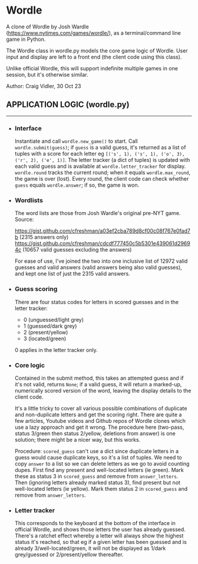 Wordle
==============================================================================

A clone of Wordle by Josh Wardle (https://www.nytimes.com/games/wordle/), as a terminal/command line game in Python.

The Wordle class in wordle.py models the core game logic of Wordle. User input and display are left to a front end (the client code using this class). 

Unlike official Wordle, this will support indefinite multiple games in one
session, but it's otherwise similar.

Author: Craig Vidler, 30 Oct 23



## APPLICATION LOGIC (wordle.py)
------------------------------------------------------------------------------

+   ### Interface

    Instantiate and call `wordle.new_game()` to start. Call `wordle.submit(guess)`; if `guess` is a valid guess, it's returned as a list of tuples with a score for each letter eg `[('s', 1), ('s', 1), ('o', 3), ('r', 2), ('e', 1)]`. The letter tracker (a dict of tuples) is updated with each valid guess and is available at `wordle.letter_tracker` for display. `wordle.round` tracks the current round; when it equals `wordle.max_round`, the game is over (lost). Every round, the client code can check whether `guess` equals `wordle.answer`; if so, the game is won.


+   ### Wordlists

    The word lists are those from Josh Wardle's original pre-NYT game. Source:

    https://gist.github.com/cfreshman/a03ef2cba789d8cf00c08f767e0fad7b
    (2315 answers only)
    https://gist.github.com/cfreshman/cdcdf777450c5b5301e439061d29694c
    (10657 valid guesses excluding the answers)

    For ease of use, I've joined the two into one inclusive list of 12972
    valid guesses and valid answers (valid answers being also valid guesses),
    and kept one list of just the 2315 valid answers.


+   ### Guess scoring

    There are four status codes for letters in scored guesses and in the
    letter tracker:

    * 0 (unguessed/light grey)
    * 1 (guessed/dark grey)
    * 2 (present/yellow)
    * 3 (located/green)

    0 applies in the letter tracker only.


+   ### Core logic

    Contained in the submit method, this takes an attempted guess and if it's
    not valid, returns `None`; if a valid guess, it will return a marked-up,
    numerically scored version of the word, leaving the display details to
    the client code.

    It's a little tricky to cover all various possible combinations of
    duplicate and non-duplicate letters and get the scoring right. There are
    quite a few articles, Youtube videos and Github repos of Wordle clones
    which use a lazy approach and get it wrong. The procedure here
    (two-pass, status 3/green then status 2/yellow, deletions from answer) is
    one solution; there might be a nicer way, but this works.

    Procedure: `scored_guess` can't use a dict since duplicate letters in a
    guess would cause duplicate keys, so it's a list of tuples. We need to
    copy `answer` to a list so we can delete letters as we go to avoid
    counting dupes. First find any present and well-located letters
    (ie green). Mark these as status 3 in `scored_guess` and remove from
    `answer_letters`. Then (ignoring letters already marked status 3), find
    present but not well-located letters (ie yellow). Mark them status 2 in
    `scored_guess` and remove from `answer_letters`.


+   ### Letter tracker

    This corresponds to the keyboard at the bottom of the interface in
    official Wordle, and shows those letters the user has already guessed.
    There's a ratchet effect whereby a letter will always show the highest
    status it's reached, so that eg if a given letter has been guessed and is
    already 3/well-located/green, it will not be displayed as 1/dark
    grey/guessed or 2/present/yellow thereafter.
